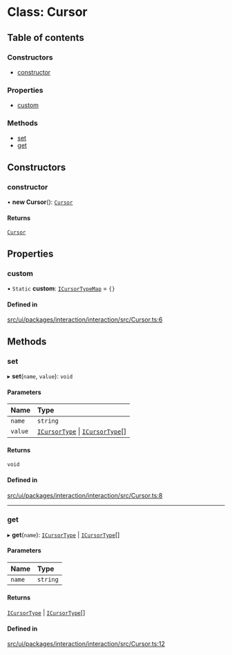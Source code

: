 # Class: Cursor

## Table of contents

### Constructors

- [constructor](Cursor.md#constructor)

### Properties

- [custom](Cursor.md#custom)

### Methods

- [set](Cursor.md#set)
- [get](Cursor.md#get)

## Constructors

### constructor

• **new Cursor**(): [`Cursor`](Cursor.md)

#### Returns

[`Cursor`](Cursor.md)

## Properties

### custom

▪ `Static` **custom**: [`ICursorTypeMap`](../interfaces/ICursorTypeMap.md) = `{}`

#### Defined in

[src/ui/packages/interaction/interaction/src/Cursor.ts:6](https://github.com/leaferjs/leafer-ui/blob/bf25826307b66b28129b03872bb2832c8787db48/packages/interaction/interaction/src/Cursor.ts#L6)

## Methods

### set

▸ **set**(`name`, `value`): `void`

#### Parameters

| Name | Type |
| :------ | :------ |
| `name` | `string` |
| `value` | [`ICursorType`](../modules.md#icursortype) \| [`ICursorType`](../modules.md#icursortype)[] |

#### Returns

`void`

#### Defined in

[src/ui/packages/interaction/interaction/src/Cursor.ts:8](https://github.com/leaferjs/leafer-ui/blob/bf25826307b66b28129b03872bb2832c8787db48/packages/interaction/interaction/src/Cursor.ts#L8)

___

### get

▸ **get**(`name`): [`ICursorType`](../modules.md#icursortype) \| [`ICursorType`](../modules.md#icursortype)[]

#### Parameters

| Name | Type |
| :------ | :------ |
| `name` | `string` |

#### Returns

[`ICursorType`](../modules.md#icursortype) \| [`ICursorType`](../modules.md#icursortype)[]

#### Defined in

[src/ui/packages/interaction/interaction/src/Cursor.ts:12](https://github.com/leaferjs/leafer-ui/blob/bf25826307b66b28129b03872bb2832c8787db48/packages/interaction/interaction/src/Cursor.ts#L12)
